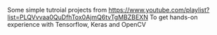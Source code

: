 Some simple tutroial projects from https://www.youtube.com/playlist?list=PLQVvvaa0QuDfhTox0AjmQ6tvTgMBZBEXN
To get hands-on experience with Tensorflow, Keras and OpenCV
